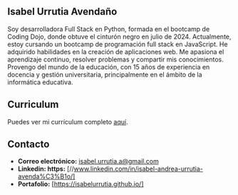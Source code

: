 ## Isabel Urrutia Avendaño
Soy desarrolladora Full Stack en Python, formada en el bootcamp de Coding Dojo, donde obtuve el cinturón negro en julio de 2024. Actualmente, estoy cursando un bootcamp de programación full stack en JavaScript. He adquirido habilidades en la creación de aplicaciones web. Me apasiona el aprendizaje continuo, resolver problemas y compartir mis conocimientos. Provengo del mundo de la educación, con 15 años de experiencia en docencia y gestión universitaria, principalmente en el ámbito de la informática educativa.

## Curriculum

Puedes ver mi currículum completo [aquí](https://www.example.com/mi-curriculum.pdf).

## Contacto
- **Correo electrónico:** isabel.urrutia.a@gmail.com
- **Linkedin: https:** [//www.linkedin.com/in/isabel-andrea-urrutia-avenda%C3%B1o/] 
- **Portafolio:** [https://isabelurrutia.github.io/]








<!--
**isabelurrutia/isabelurrutia** is a ✨ _special_ ✨ repository because its `README.md` (this file) appears on your GitHub profile.

Here are some ideas to get you started:

- 🔭 I’m currently working on ...
- 🌱 I’m currently learning ...
- 👯 I’m looking to collaborate on ...
- 🤔 I’m looking for help with ...
- 💬 Ask me about ...
- 📫 How to reach me: ...
- 😄 Pronouns: ...
- ⚡ Fun fact: ...
-->
